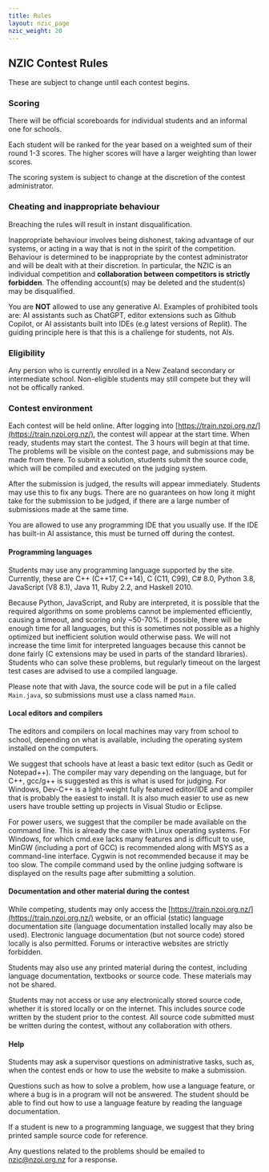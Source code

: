 ```yaml
---
title: Rules
layout: nzic_page
nzic_weight: 20
---
```


## NZIC Contest Rules

These are subject to change until each contest begins.

### Scoring

There will be official scoreboards for individual students and an informal one for schools.

Each student will be ranked for the year based on a weighted sum of their round 1-3 scores. The higher scores will have a larger weighting than lower scores.

The scoring system is subject to change at the discretion of the contest administrator.

### Cheating and inappropriate behaviour

Breaching the rules will result in instant disqualification.

Inappropriate behaviour involves being dishonest, taking advantage of our systems, or acting in a way that is not in the spirit of the competition. Behaviour is determined to be inappropriate by the contest administrator and will be dealt with at their discretion. In particular, the NZIC is an individual competition and __collaboration between competitors is strictly forbidden__. The offending account(s) may be deleted and the student(s) may be disqualified.

You are **NOT** allowed to use any generative AI. Examples of prohibited tools are: AI assistants such as ChatGPT, editor extensions such as Github Copilot, or AI assistants built into IDEs (e.g latest versions of Replit). The guiding principle here is that this is a challenge for students, not AIs.

### Eligibility

Any person who is currently enrolled in a New Zealand secondary or intermediate school. Non-eligible students may still compete but they will not be offically ranked.

### Contest environment

Each contest will be held online. After logging into [https://train.nzoi.org.nz/](https://train.nzoi.org.nz/), the contest will appear at the start time. When ready, students may start the contest. The 3 hours will begin at that time. The problems will be visible on the contest page, and submissions may be made from there. To submit a solution, students submit the source code, which will be compiled and executed on the judging system.

After the submission is judged, the results will appear immediately. Students may use this to fix any bugs. There are no guarantees on how long it might take for the submission to be judged, if there are a large number of submissions made at the same time.

You are allowed to use any programming IDE that you usually use. If the IDE has built-in AI assistance, this must be turned off during the contest.

#### Programming languages

Students may use any programming language supported by the site. Currently, these are C++ (C++17, C++14), C (C11, C99), C# 8.0, Python 3.8,  JavaScript (V8 8.1), Java 11, Ruby 2.2, and Haskell 2010.

Because Python, JavaScript, and Ruby are interpreted, it is possible that the required algorithms on some problems cannot be implemented efficiently, causing a timeout, and scoring only ~50-70%. If possible, there will be enough time for all languages, but this is sometimes not possible as a highly optimized but inefficient solution would otherwise pass. We will not increase the time limit for interpreted languages because this cannot be done fairly (C extensions may be used in parts of the standard libraries). Students who can solve these problems, but regularly timeout on the largest test cases are advised to use a compiled language.

Please note that with Java, the source code will be put in a file called `Main.java`, so submissions must use a class named `Main`.

#### Local editors and compilers

The editors and compilers on local machines may vary from school to school, depending on what is available, including the operating system installed on the computers.

We suggest that schools have at least a basic text editor (such as Gedit or Notepad++). The compiler may vary depending on the language, but for C++, gcc/g++ is suggested as this is what is used for judging. For Windows, Dev-C++ is a light-weight fully featured editor/IDE and compiler that is probably the easiest to install. It is also much easier to use as new users have trouble setting up projects in Visual Studio or Eclipse.

For power users, we suggest that the compiler be made available on the command line. This is already the case with Linux operating systems. For Windows, for which cmd.exe lacks many features and is difficult to use, MinGW (including a port of GCC) is recommended along with MSYS as a command-line interface. Cygwin is not recommended because it may be too slow. The compile command used by the online judging software is displayed on the results page after submitting a solution.

#### Documentation and other material during the contest

While competing, students may only access the [https://train.nzoi.org.nz/](https://train.nzoi.org.nz/) website, or an official (static) language documentation site (language documentation installed locally may also be used). Electronic language documentation (but not source code) stored locally is also permitted. Forums or interactive websites are strictly forbidden.

Students may also use any printed material during the contest, including language documentation, textbooks or source code. These materials may not be shared.

Students may not access or use any electronically stored source code, whether it is stored locally or on the internet. This includes source code written by the student prior to the contest. All source code submitted must be written during the contest, without any collaboration with others.

#### Help

Students may ask a supervisor questions on administrative tasks, such as, when the contest ends or how to use the website to make a submission.

Questions such as how to solve a problem, how use a language feature, or where a bug is in a program will not be answered. The student should be able to find out how to use a language feature by reading the language documentation.

If a student is new to a programming language, we suggest that they bring printed sample source code for reference.

Any questions related to the problems should be emailed to <nzic@nzoi.org.nz> for a response.
